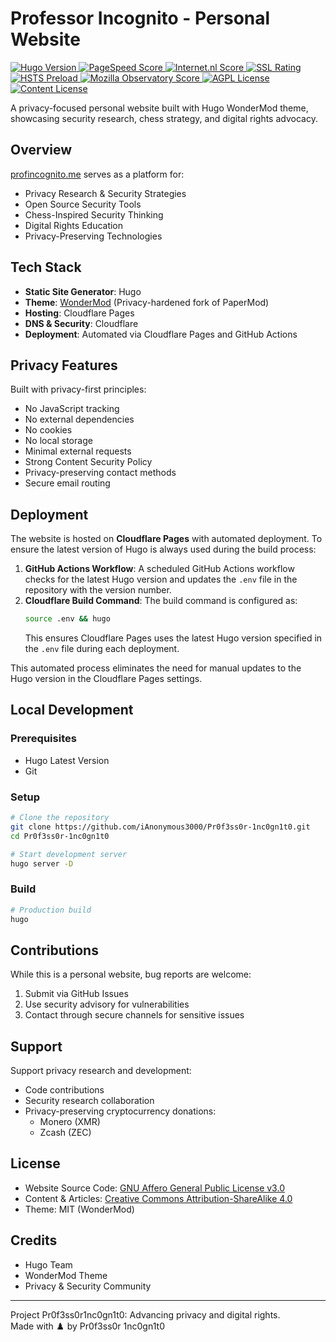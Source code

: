 # Professor Incognito - Personal Website  

<a href="https://gohugo.io/">
  <img src="https://img.shields.io/badge/Hugo-0.139.3-blue?style=flat-square&logo=hugo" alt="Hugo Version">
</a>
<a href="https://pagespeed.web.dev/analysis/https-profincognito-me/l3b9r03hj6">
  <img src="https://img.shields.io/badge/PageSpeed-100%25-brightgreen?style=flat-square&logo=googlechrome" alt="PageSpeed Score">
</a>
<a href="https://internet.nl/site/profincognito.me/">
  <img src="https://img.shields.io/badge/internet.nl-97%25-brightgreen?style=flat-square" alt="Internet.nl Score">
</a>
<a href="https://www.ssllabs.com/ssltest/analyze.html?d=profincognito.me">
  <img src="https://img.shields.io/badge/SSL%20Rating-A+-brightgreen?style=flat-square" alt="SSL Rating">
</a>
<a href="https://hstspreload.org/?domain=profincognito.me">
  <img src="https://img.shields.io/badge/HSTS-Preloaded-brightgreen?style=flat-square" alt="HSTS Preload">
</a>
<a href="https://observatory.mozilla.org/analyze/profincognito.me">
  <img src="https://img.shields.io/badge/Mozilla%20Observatory-A%2B-brightgreen?style=flat-square&logo=mozilla" alt="Mozilla Observatory Score">
</a>
<a href="https://www.gnu.org/licenses/agpl-3.0">
  <img src="https://img.shields.io/badge/License-AGPL%20v3-blue.svg?style=flat-square" alt="AGPL License">
</a>
<a href="https://creativecommons.org/licenses/by-sa/4.0/">
  <img src="https://img.shields.io/badge/Content-CC%20BY--SA%204.0-lightgrey.svg?style=flat-square" alt="Content License">
</a>


A privacy-focused personal website built with Hugo WonderMod theme, showcasing security research, chess strategy, and digital rights advocacy.

## Overview  
[profincognito.me](https://profincognito.me) serves as a platform for:  
- Privacy Research & Security Strategies  
- Open Source Security Tools  
- Chess-Inspired Security Thinking  
- Digital Rights Education  
- Privacy-Preserving Technologies  

## Tech Stack  
- **Static Site Generator**: Hugo  
- **Theme**: [WonderMod](https://github.com/Wonderfall/hugo-WonderMod) (Privacy-hardened fork of PaperMod)  
- **Hosting**: Cloudflare Pages  
- **DNS & Security**: Cloudflare  
- **Deployment**: Automated via Cloudflare Pages and GitHub Actions  

## Privacy Features  
Built with privacy-first principles:  
- No JavaScript tracking  
- No external dependencies  
- No cookies  
- No local storage  
- Minimal external requests  
- Strong Content Security Policy  
- Privacy-preserving contact methods  
- Secure email routing  

## Deployment  
The website is hosted on **Cloudflare Pages** with automated deployment. To ensure the latest version of Hugo is always used during the build process:  

1. **GitHub Actions Workflow**: A scheduled GitHub Actions workflow checks for the latest Hugo version and updates the `.env` file in the repository with the version number.  
2. **Cloudflare Build Command**: The build command is configured as:  
   ```bash
   source .env && hugo
   ```  
   This ensures Cloudflare Pages uses the latest Hugo version specified in the `.env` file during each deployment.  

This automated process eliminates the need for manual updates to the Hugo version in the Cloudflare Pages settings.  

## Local Development  

### Prerequisites  
- Hugo Latest Version  
- Git  

### Setup  
```bash
# Clone the repository
git clone https://github.com/iAnonymous3000/Pr0f3ss0r-1nc0gn1t0.git
cd Pr0f3ss0r-1nc0gn1t0

# Start development server
hugo server -D
```

### Build  
```bash
# Production build
hugo
```

## Contributions  
While this is a personal website, bug reports are welcome:  
1. Submit via GitHub Issues  
2. Use security advisory for vulnerabilities  
3. Contact through secure channels for sensitive issues  

## Support  
Support privacy research and development:  
- Code contributions  
- Security research collaboration  
- Privacy-preserving cryptocurrency donations:  
  - Monero (XMR)  
  - Zcash (ZEC)  

## License  
- Website Source Code: [GNU Affero General Public License v3.0](LICENSE)  
- Content & Articles: [Creative Commons Attribution-ShareAlike 4.0](https://creativecommons.org/licenses/by-sa/4.0/)  
- Theme: MIT (WonderMod)  

## Credits  
- Hugo Team  
- WonderMod Theme  
- Privacy & Security Community  

---
Project Pr0f3ss0r1nc0gn1t0: Advancing privacy and digital rights.  
Made with ♟️ by Pr0f3ss0r 1nc0gn1t0
